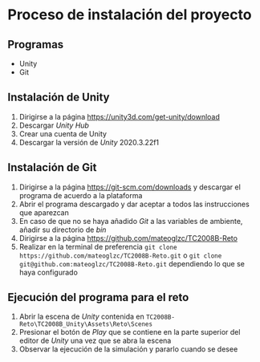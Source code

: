 # Proceso de instalación del proyecto

## Programas
- Unity
- Git

## Instalación de Unity
1. Dirigirse a la página https://unity3d.com/get-unity/download
2. Descargar *Unity Hub*
3. Crear una cuenta de Unity
4. Descargar la versión de *Unity* 2020.3.22f1

## Instalación de Git
1. Dirigirse a la página https://git-scm.com/downloads y descargar el programa de acuerdo a la plataforma
2. Abrir el programa descargado y dar aceptar a todos las instrucciones que aparezcan
3. En caso de que no se haya añadido *Git* a las variables de ambiente, añadir su directorio de *bin*
4. Dirigirse a la página https://github.com/mateoglzc/TC2008B-Reto
5. Realizar en la terminal de preferencia `git clone https://github.com/mateoglzc/TC2008B-Reto.git` o `git clone git@github.com:mateoglzc/TC2008B-Reto.git` dependiendo lo que se haya configurado

## Ejecución del programa para el reto
1. Abrir la escena de *Unity* contenida en `TC2008B-Reto\TC2008B_Unity\Assets\Reto\Scenes`
2. Presionar el botón de *Play* que se contiene en la parte superior del editor de *Unity* una vez que se abra la escena 
3. Observar la ejecución de la simulación y pararlo cuando se desee